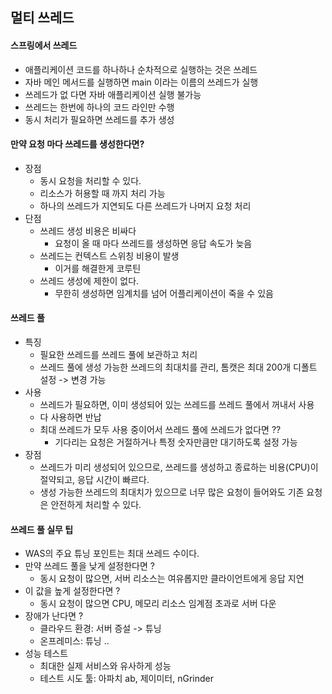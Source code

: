 ## 멀티 쓰레드
#### 스프링에서 쓰레드
- 애플리케이션 코드를 하나하나 순차적으로 실행하는 것은 쓰레드
- 자바 메인 메서드를 실행하면 main 이라는 이름의 쓰레드가 실행
- 쓰레드가 없 다면 자바 애플리케이션 실행 불가능
- 쓰레드는 한번에 하나의 코드 라인만 수행
- 동시 처리가 필요하면 쓰레드를 추가 생성

#### 만약 요청 마다 쓰레드를 생성한다면?
- 장점
    - 동시 요청을 처리할 수 있다.
    - 리소스가 허용할 때 까지 처리 가능
    - 하나의 쓰레드가 지연되도 다른 쓰레드가 나머지 요청 처리
- 단점
    - 쓰레드 생성 비용은 비싸다 
        - 요청이 올 때 마다 쓰레드를 생성하면 응답 속도가 늦음
    - 쓰레드는 컨텍스트 스위칭 비용이 발생
        - 이거를 해결한게 코루틴
    - 쓰레드 생성에 제한이 없다.
        - 무한히 생성하면 임계치를 넘어 어플리케이션이 죽을 수 있음 
    
#### 쓰레드 풀
- 특징
    - 필요한 쓰레드를 쓰레드 풀에 보관하고 처리
    - 쓰레드 풀에 생성 가능한 쓰레드의 최대치를 관리, 톰캣은 최대 200개 디폴트 설정 -> 변경 가능
- 사용
    - 쓰레드가 필요하면, 이미 생성되어 있는 쓰레드를 쓰레드 풀에서 꺼내서 사용
    - 다 사용하면 반납
    - 최대 쓰레드가 모두 사용 중이어서 쓰레드 풀에 쓰레드가 없다면 ??
        - 기다리는 요청은 거절하거나 특정 숫자만큼만 대기하도록 설정 가능 
- 장점
    - 쓰레드가 미리 생성되어 있으므로, 쓰레드를 생성하고 종료하는 비용(CPU)이 절약되고, 응답 시간이 빠르다.
    - 생성 가능한 쓰레드의 최대치가 있으므로 너무 많은 요청이 들어와도 기존 요청은 안전하게 처리할 수 있다.
    
#### 쓰레드 풀 실무 팁
- WAS의 주요 튜닝 포인트는 최대 쓰레드 수이다.
- 만약 쓰레드 풀을 낮게 설정한다면 ?
    - 동시 요청이 많으면, 서버 리소스는 여유롭지만 클라이언트에게 응답 지연
- 이 값을 높게 설정한다면 ?
    - 동시 요청이 많으면 CPU, 메모리 리소스 임계점 초과로 서버 다운
- 장애가 난다면 ?
    - 클라우드 환경: 서버 증설 -> 튜닝
    - 온프레미스: 튜닝 ..
- 성능 테스트
    - 최대한 실제 서비스와 유사하게 성능
    - 테스트 시도 툴: 아파치 ab, 제이미터, nGrinder